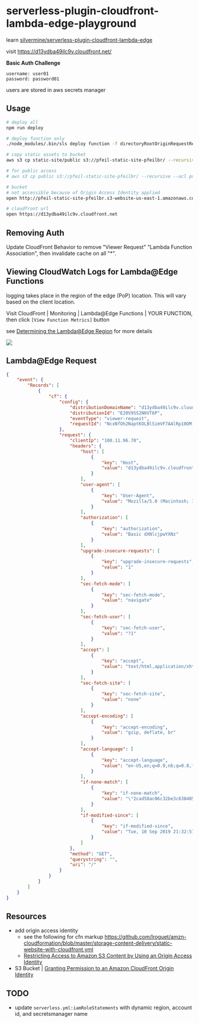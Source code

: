 # serverless-plugin-cloudfront-lambda-edge-playground

learn [silvermine/serverless-plugin-cloudfront-lambda-edge](https://github.com/silvermine/serverless-plugin-cloudfront-lambda-edge)

visit <https://d13ydba49ilc9v.cloudfront.net/>

**Basic Auth Challenge**

```
username: user01
password: password01
```

users are stored in aws secrets manager

## Usage

```sh
# deploy all
npm run deploy

# deploy function only
./node_modules/.bin/sls deploy function -f directoryRootOriginRequestRewriter

# copy static assets to bucket
aws s3 cp static-site/public s3://pfeil-static-site-pfeilbr/ --recursive

# for public access
# aws s3 cp public s3://pfeil-static-site-pfeilbr/ --recursive --acl public-read

# bucket
# not accessible because of Origin Access Identity applied
open http://pfeil-static-site-pfeilbr.s3-website-us-east-1.amazonaws.com/index.html

# cloudfront url
open https://d13ydba49ilc9v.cloudfront.net
```

## Removing Auth

Update CloudFront Behavior to remove "Viewer Request" "Lambda Function Association", then invalidate cache on all "*".

## Viewing CloudWatch Logs for Lambda@Edge Functions

logging takes place in the region of the edge (PoP) location.  This will vary based on the client location.

Visit CloudFront | Monitoring | Lambda@Edge Functions | YOUR FUNCTION, then click `[View Function Metrics]` button

see [Determining the Lambda@Edge Region](https://docs.aws.amazon.com/AmazonCloudFront/latest/DeveloperGuide/lambda-edge-testing-debugging.html#lambda-edge-testing-debugging-determine-region) for more details

![](https://www.evernote.com/l/AAH3ZzTj929MNqiRZIcn1zj1G0WzeI5ZSGQB/image.png)

## Lambda@Edge Request

```json
{
    "event": {
        "Records": [
            {
                "cf": {
                    "config": {
                        "distributionDomainName": "d13ydba49ilc9v.cloudfront.net",
                        "distributionId": "E20V9SS2N0VT6P",
                        "eventType": "viewer-request",
                        "requestId": "NcxNfOh2NaptKOLBlSimVF7AAlRp10OM-F1-CMZsJOGSMEkHUVd25A=="
                    },
                    "request": {
                        "clientIp": "100.11.96.70",
                        "headers": {
                            "host": [
                                {
                                    "key": "Host",
                                    "value": "d13ydba49ilc9v.cloudfront.net"
                                }
                            ],
                            "user-agent": [
                                {
                                    "key": "User-Agent",
                                    "value": "Mozilla/5.0 (Macintosh; Intel Mac OS X 10_13_6) AppleWebKit/537.36 (KHTML, like Gecko) Chrome/76.0.3809.132 Safari/537.36"
                                }
                            ],
                            "authorization": [
                                {
                                    "key": "authorization",
                                    "value": "Basic dXNlcjpwYXNz"
                                }
                            ],
                            "upgrade-insecure-requests": [
                                {
                                    "key": "upgrade-insecure-requests",
                                    "value": "1"
                                }
                            ],
                            "sec-fetch-mode": [
                                {
                                    "key": "sec-fetch-mode",
                                    "value": "navigate"
                                }
                            ],
                            "sec-fetch-user": [
                                {
                                    "key": "sec-fetch-user",
                                    "value": "?1"
                                }
                            ],
                            "accept": [
                                {
                                    "key": "accept",
                                    "value": "text/html,application/xhtml+xml,application/xml;q=0.9,image/webp,image/apng,*/*;q=0.8,application/signed-exchange;v=b3"
                                }
                            ],
                            "sec-fetch-site": [
                                {
                                    "key": "sec-fetch-site",
                                    "value": "none"
                                }
                            ],
                            "accept-encoding": [
                                {
                                    "key": "accept-encoding",
                                    "value": "gzip, deflate, br"
                                }
                            ],
                            "accept-language": [
                                {
                                    "key": "accept-language",
                                    "value": "en-US,en;q=0.9,nb;q=0.8,fr;q=0.7"
                                }
                            ],
                            "if-none-match": [
                                {
                                    "key": "if-none-match",
                                    "value": "\"2cad58ac06c32be3c6384050881bc507\""
                                }
                            ],
                            "if-modified-since": [
                                {
                                    "key": "if-modified-since",
                                    "value": "Tue, 10 Sep 2019 21:32:57 GMT"
                                }
                            ]
                        },
                        "method": "GET",
                        "querystring": "",
                        "uri": "/"
                    }
                }
            }
        ]
    }
}
```

## Resources

* add origin access identity
    * see the following for cfn markup <https://github.com/lroguet/amzn-cloudformation/blob/master/storage-content-delivery/static-website-with-cloudfront.yml>
    * [Restricting Access to Amazon S3 Content by Using an Origin Access Identity](https://docs.aws.amazon.com/AmazonCloudFront/latest/DeveloperGuide/private-content-restricting-access-to-s3.html)
* S3 Bucket | [Granting Permission to an Amazon CloudFront Origin Identity](https://docs.aws.amazon.com/AmazonS3/latest/dev/example-bucket-policies.html#example-bucket-policies-use-case-6)

## TODO

* update `serverless.yml:iamRoleStatements` with dynamic region, account id, and secretsmanager name
